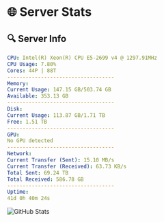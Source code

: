 # 🌐 Server Stats
## 🔍 Server Info
```yaml
CPU: Intel(R) Xeon(R) CPU E5-2699 v4 @ 1297.91MHz
CPU Usage: 7.80%
Cores: 44P | 88T
-----------------------------------
Memory:
Current Usage: 147.15 GB/503.74 GB
Available: 353.13 GB
-----------------------------------
Disk:
Current Usage: 113.87 GB/1.71 TB
Free: 1.51 TB
-----------------------------------
GPU:
No GPU detected
-----------------------------------
Network:
Current Transfer (Sent): 15.10 MB/s
Current Transfer (Received): 63.73 KB/s
Total Sent: 69.24 TB
Total Received: 586.78 GB
-----------------------------------
Uptime:
41d 0h 40m 24s
```
![GitHub Stats](https://img.shields.io/badge/Updated-2025-04-17_22:03:13-blue)
